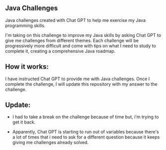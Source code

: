 ## Java Challenges

Java challenges created with Chat GPT to help me exercise my Java programming skills.

I'm taking on this challenge to improve my Java skills by asking Chat GPT to give me challenges from different themes. Each challenge will be progressively more difficult and come with tips on what I need to study to complete it, creating a comprehensive Java roadmap.

## How it works:

I have instructed Chat GPT to provide me with Java challenges. Once I complete the challenge, I will update this repository with my answer to the challenge.

## Update:

- I had to take a break on the challenge because of time but, i'm trying to get it back.

- Apparently, Chat GPT is starting to run out of variables because there's a lot of times that i need to ask for a different question because it keeps giving me challenges already solved.
